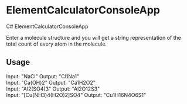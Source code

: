 # ElementCalculatorConsoleApp
C# ElementCalculatorConsoleApp

Enter a molecule structure and you will get a string representation of the total count of every atom in the molecule.

## Usage

Input: "NaCl"                  Output: "Cl1Na1"   
Input: "Ca(OH)2"               Output: "Ca1H2O2"   
Input: "Al2(SO4)3"             Output: "Al2O12S3"   
Input: "[Cu(NH3)4(H2O)2]SO4"   Output: "Cu1H16N4O6S1"  

